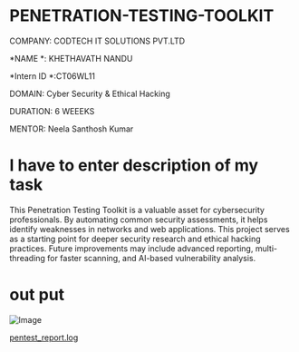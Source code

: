 # PENETRATION-TESTING-TOOLKIT
COMPANY: CODTECH IT SOLUTIONS PVT.LTD

*NAME *: KHETHAVATH NANDU

*Intern ID *:CT06WL11

DOMAIN: Cyber Security & Ethical Hacking

DURATION: 6 WEEEKS

MENTOR: Neela Santhosh Kumar
# I have to enter description of my task
This Penetration Testing Toolkit is a valuable asset for cybersecurity professionals. By automating common security assessments, it helps identify weaknesses in networks and web applications. This project serves as a starting point for deeper security research and ethical hacking practices. Future improvements may include advanced reporting, multi-threading for faster scanning, and AI-based vulnerability analysis.
# out put
![Image](https://github.com/user-attachments/assets/9a8a5e1c-9fa7-4a2b-9874-1ff845b3977c)

[pentest_report.log](https://github.com/user-attachments/files/19545639/pentest_report.log)
